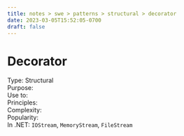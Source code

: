 ```yaml
---
title: notes > swe > patterns > structural > decorator
date: 2023-03-05T15:52:05-0700
draft: false
---
```

# Decorator
Type: Structural  
Purpose:  
Use to:  
Principles:  
Complexity:  
Popularity:  
In .NET: `IOStream`, `MemoryStream`, `FileStream`  
